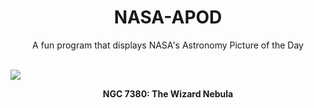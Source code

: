 <div align="center">
  <h1>
    NASA-APOD
  </h1>
</div>
  
<div align="center">
  A fun program that displays NASA's Astronomy Picture of the Day
</div>

<br>

![](https://apod.nasa.gov/apod/image/2211/Wizard_Popa_1975.jpg)

<p align = "center">
  <b>NGC 7380: The Wizard Nebula</b>
</p>
